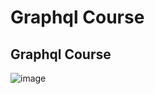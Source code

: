 # Graphql Course
## Graphql Course


![image](https://github.com/dragana1611/graphql-course/assets/77893122/dd2fb44a-eb59-4e78-bee4-e93fcfdf9cb5)
